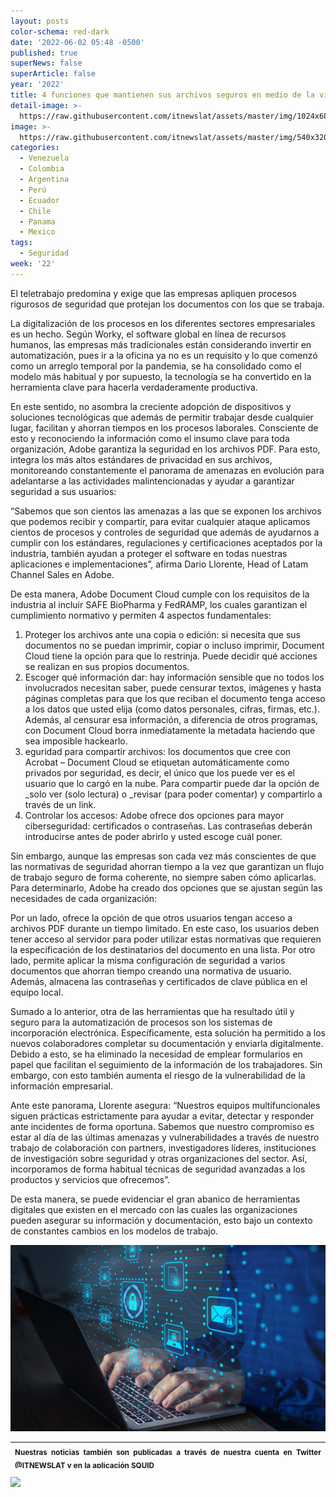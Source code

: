 ```yaml
---
layout: posts
color-schema: red-dark
date: '2022-06-02 05:48 -0500'
published: true
superNews: false
superArticle: false
year: '2022'
title: 4 funciones que mantienen sus archivos seguros en medio de la virtualidad
detail-image: >-
  https://raw.githubusercontent.com/itnewslat/assets/master/img/1024x680/laptop-segura-g.jpg
image: >-
  https://raw.githubusercontent.com/itnewslat/assets/master/img/540x320/laptop-segura-p.jpg
categories:
  - Venezuela
  - Colombia
  - Argentina
  - Perú
  - Ecuador
  - Chile
  - Panama
  - Mexico
tags:
  - Seguridad
week: '22'
---
```

El teletrabajo predomina y exige que las empresas apliquen procesos rigurosos de seguridad que protejan los documentos con los que se trabaja.

La digitalización de los procesos en los diferentes sectores empresariales es un hecho. Según Worky, el software global en línea de recursos humanos, las empresas más tradicionales están considerando invertir en automatización, pues ir a la oficina ya no es un requisito y lo que comenzó como un arreglo temporal por la pandemia, se ha consolidado como el modelo más habitual y por supuesto, la tecnología se ha convertido en la herramienta clave para hacerla verdaderamente productiva.

En este sentido, no asombra la creciente adopción de dispositivos y soluciones tecnológicas que además de permitir trabajar desde cualquier lugar, facilitan y ahorran tiempos en los procesos laborales. Consciente de esto y reconociendo la información como el insumo clave para toda organización, Adobe garantiza la seguridad en los archivos PDF. Para esto, integra los más altos estándares de privacidad en sus archivos, monitoreando constantemente el panorama de amenazas en evolución para adelantarse a las actividades malintencionadas y ayudar a garantizar seguridad a sus usuarios:

“Sabemos que son cientos las amenazas a las que se exponen los archivos que podemos recibir y compartir, para evitar cualquier ataque aplicamos cientos de procesos y controles de seguridad que además de ayudarnos a cumplir con los estándares, regulaciones y certificaciones aceptados por la industria, también ayudan a proteger el software en todas nuestras aplicaciones e implementaciones”, afirma Dario Llorente, Head of Latam Channel Sales en Adobe.

De esta manera, Adobe Document Cloud cumple con los requisitos de la industria al incluir SAFE BioPharma y FedRAMP, los cuales garantizan el cumplimiento normativo y permiten 4 aspectos fundamentales:

1. Proteger los archivos ante una copia o edición: si necesita que sus documentos no se puedan imprimir, copiar o incluso imprimir, Document Cloud tiene la opción para que lo restrinja. Puede decidir qué acciones se realizan en sus propios documentos.
1. Escoger qué información dar: hay información sensible que no todos los involucrados necesitan saber, puede censurar textos, imágenes y hasta páginas completas para que los que reciban el documento tenga acceso a los datos que usted elija (como datos personales, cifras, firmas, etc.). Además, al censurar esa información, a diferencia de otros programas, con Document Cloud borra inmediatamente la metadata haciendo que sea imposible hackearlo.
1. eguridad para compartir archivos: los documentos que cree con Acrobat – Document Cloud se etiquetan automáticamente como privados por seguridad, es decir, el único que los puede ver es el usuario que lo cargó en la nube. Para compartir puede dar la opción de _solo ver (solo lectura) o _revisar (para poder comentar) y compartirlo a través de un link.
1. Controlar los accesos: Adobe ofrece dos opciones para mayor ciberseguridad: certificados o contraseñas. Las contraseñas deberán introducirse antes de poder abrirlo y usted escoge cuál poner.


Sin embargo, aunque las empresas son cada vez más conscientes de que las normativas de seguridad ahorran tiempo a la vez que garantizan un flujo de trabajo seguro de forma coherente, no siempre saben cómo aplicarlas. Para determinarlo, Adobe ha creado dos opciones que se ajustan según las necesidades de cada organización:

Por un lado, ofrece la opción de que otros usuarios tengan acceso a archivos PDF durante un tiempo limitado. En este caso, los usuarios deben tener acceso al servidor para poder utilizar estas normativas que requieren la especificación de los destinatarios del documento en una lista.
Por otro lado, permite aplicar la misma configuración de seguridad a varios documentos que ahorran tiempo creando una normativa de usuario. Además, almacena las contraseñas y certificados de clave pública en el equipo local.

Sumado a lo anterior, otra de las herramientas que ha resultado útil y seguro para la automatización de procesos son los sistemas de incorporación electrónica. Específicamente, esta solución ha permitido a los nuevos colaboradores completar su documentación y enviarla digitalmente. Debido a esto, se ha eliminado la necesidad de emplear formularios en papel que facilitan el seguimiento de la información de los trabajadores. Sin embargo, con esto también aumenta el riesgo de la vulnerabilidad de la información empresarial.

Ante este panorama, Llorente asegura: “Nuestros equipos multifuncionales siguen prácticas estrictamente para ayudar a evitar, detectar y responder ante incidentes de forma oportuna. Sabemos que nuestro compromiso es estar al día de las últimas amenazas y vulnerabilidades a través de nuestro trabajo de colaboración con partners, investigadores líderes, instituciones de investigación sobre seguridad y otras organizaciones del sector. Así, incorporamos de forma habitual técnicas de seguridad avanzadas a los productos y servicios que ofrecemos”.
 
De esta manera, se puede evidenciar el gran abanico de herramientas digitales que existen en el mercado con las cuales las organizaciones pueden asegurar su información y documentación, esto bajo un contexto de constantes cambios en los modelos de trabajo.

![](https://raw.githubusercontent.com/itnewslat/assets/master/img/540x320/laptop-segura-p.jpg)

<table style="height: 42px;" width="569">
<tbody>
<tr>
<td style="text-align: justify;"><sub><strong>Nuestras noticias también son publicadas a través de nuestra cuenta en Twitter <a href="https://twitter.com/itnewslat?lang=es">@ITNEWSLAT</a> y en la aplicación <a href="https://squidapp.co/en/">SQUID</a></strong></sub></td>
</tr>
</tbody>
</table>

<img src="https://tracker.metricool.com/c3po.jpg?hash=56f88a41e39ab42c063cc51676587a04"/>